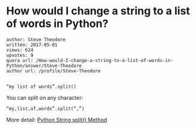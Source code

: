 # How would I change a string to a list of words in Python?

	author: Steve Theodore
	written: 2017-05-01
	views: 624
	upvotes: 9
	quora url: /How-would-I-change-a-string-to-a-list-of-words-in-Python/answer/Steve-Theodore
	author url: /profile/Steve-Theodore


    “my list of words”.split()

You can split on any character:

    “my,list,of,words”.split(“,”)

More detail: [Python String split() Method](https://www.tutorialspoint.com/python/string_split.htm)

